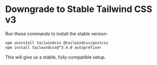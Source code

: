 # Downgrade to Stable Tailwind CSS v3

Run these commands to install the stable version:

```bash
npm uninstall tailwindcss @tailwindcss/postcss
npm install tailwindcss@^3.4.0 autoprefixer
```

This will give us a stable, fully-compatible setup.
